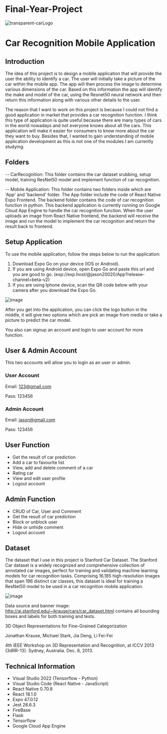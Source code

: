# Final-Year-Project
![transparent-carLogo](https://user-images.githubusercontent.com/55873488/235304079-a23b2e8a-8cc7-4445-9d9b-62d33cbc8eb6.png)

# Car Recognition Mobile Application
## Introduction
The idea of this project is to design a mobile application that will provide the user the ability to identify a car.  The user will initially take a picture of the car within the mobile app. The app will then process the image to determine various dimensions of the car. Based on this information the app will identify the make and model of the car, using the Resnet50 neural network and then return this information along with various other details to the user. 

The reason that I want to work on this project is because I could not find a good application in market that provides a car recognition function. I think this type of application is quite useful because there are many types of cars in the world nowadays and not everyone knows about all the cars. This application will make it easier for consumers to know more about the car they want to buy. Besides that, I wanted to gain understanding of mobile application development as this is not one of the modules I am currently studying.

## Folders

-- CarRecognition: This folder contains the car dataset srubbing, setup model, training ResNet50 model and implement function of car recognition.

-- Mobile Application: This folder contains two folders inside which are 'App' and 'backend' folder. The App folder include the code of React Native Expo Frontend. The backend folder contains the code of car recognition function in python. This backend application is currently running on Google Cloud App Engine to handle the car recognition function. When the user uploads an image from React Native frontend, the backend will receive the image and run the model to implement the car recognition and return the result back to frontend.

## Setup Application
To use the mobile application, follow the steps below to run the application:
1.	Download Expo Go on your device (IOS or Android).
2.	If you are using Android device, open Expo Go and paste this url and you are good to go. (exp://exp.host/@jason20020/App?release-channel=beta-v2)
3.	If you are using Iphone device, scan the QR code below with your camera after you download the Expo Go.

![image](https://user-images.githubusercontent.com/55873488/235304386-4571cedf-8232-4432-b14c-fe5fff0d3d2c.png)

After you get into the application, you can click the logo button in the middle, it will give two options which are pick an image from media or take a picture to predict the car model. 

You also can signup an account and login to user account for more function.
## User & Admin Account
This two accounts will allow you to login as an user or admin.

### User Account
Email: 123@gmail.com

Pass: 123456

### Admin Account
Email: jason@gmail.com

Pass: 123456

## User Function
- Get the result of car prediction
- Add a car to favourite list
- View, add and delete comment of a car
- Rating car
- View and edit user profile
- Logout account

## Admin Function
- CRUD of Car, User and Comment
- Get the result of car prediction
- Block or unblock user
- Hide or unhide comment
- Logout account

## Dataset
The dataset that I use in this project is Stanford Car Dataset. The Stanford Car dataset is a widely recognized and comprehensive collection of annotated car images, perfect for training and validating machine learning models for car recognition tasks. Comprising 16,185 high-resolution images that span 196 distinct car classes, this dataset is ideal for training a ResNet50 model to be used in a car recognition mobile application.

![image](https://user-images.githubusercontent.com/55873488/235305030-9a80eb8e-60a9-4ba0-a596-e3ab007a1283.png)

Data source and banner image: http://ai.stanford.edu/~jkrause/cars/car_dataset.html contains all bounding boxes and labels for both training and tests.

3D Object Representations for Fine-Grained Categorization

Jonathan Krause, Michael Stark, Jia Deng, Li Fei-Fei

4th IEEE Workshop on 3D Representation and Recognition, at ICCV 2013 (3dRR-13). Sydney, Australia. Dec. 8, 2013.

## Technical Information

- Visual Studio 2022 (Tensorflow - Python)
- Visual Studio Code (React Native - JavaScript)
- React Native 0.70.8
- React 18.1.0
- Expo 47.0.12
- Jest 26.6.3
- FireBase
- Flask
- Tensorflow
- Google Cloud App Engine
